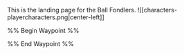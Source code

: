 This is the landing page for the Ball Fondlers.
![[characters-playercharacters.png|center-left]]

%% Begin Waypoint %%


%% End Waypoint %%